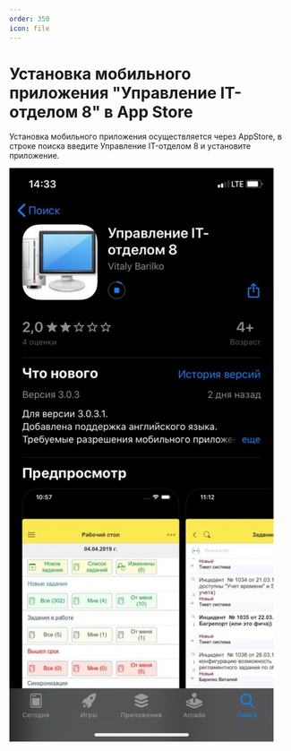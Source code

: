```yaml
---
order: 350
icon: file
---
```


# Установка мобильного приложения "Управление IT-отделом 8" в App Store

Установка мобильного приложения осуществляется через AppStore, в строке поиска введите Управление IT-отделом 8 и установите приложение.

![01_УстановкаМобильногоПриложения](static/01_УстановкаМобильногоПриложения.jpg)
